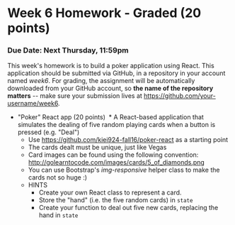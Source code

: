 # Week 6 Homework - Graded (20 points)

### Due Date: Next Thursday, 11:59pm

This week's homework is to build a poker application using React. This application should be submitted via GitHub, in a repository in your account named *week6*. For grading, the assignment will be automatically downloaded from your GitHub account, so **the name of the repository matters** -- make sure your submission lives at https://github.com/your-username/week6.

* "Poker" React app (20 points)
  * A React-based application that simulates the dealing of five random playing cards when a button is pressed (e.g. "Deal")
  * Use https://github.com/kiei924-fall16/poker-react as a starting point
  * The cards dealt must be unique, just like Vegas
  * Card images can be found using the following convention: http://golearntocode.com/images/cards/5_of_diamonds.png
  * You can use Bootstrap's *img-responsive* helper class to make the cards not so huge :)
  * HINTS
    * Create your own React class to represent a card.
    * Store the "hand" (i.e. the five random cards) in `state`
    * Create your function to deal out five new cards, replacing the hand in `state`